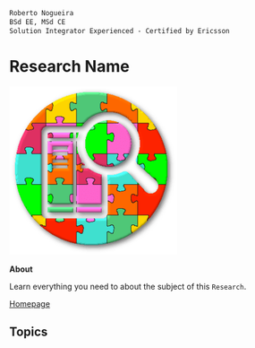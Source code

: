 ```
Roberto Nogueira  
BSd EE, MSd CE
Solution Integrator Experienced - Certified by Ericsson
```
# Research Name

![project image](images/research.png)

**About**

Learn everything you need to about the subject of this `Research`.

[Homepage]()

## Topics
```
```
